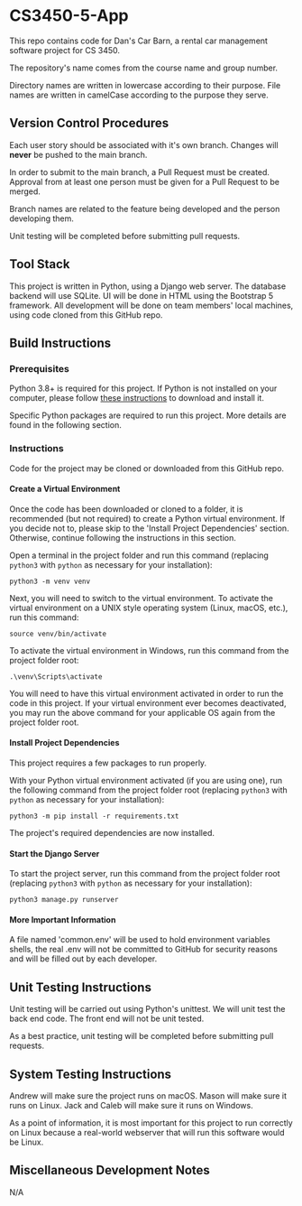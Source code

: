 # CS3450-5-App

This repo contains code for Dan's Car Barn, a rental car management software project for CS 3450.

The repository's name comes from the course name and group number. 

Directory names are written in lowercase according to their purpose. 
File names are written in camelCase according to the purpose they serve. 

## Version Control Procedures

Each user story should be associated with it's own branch. Changes will **never** be pushed to the main branch. 

In order to submit to the main branch, a Pull Request must be created. Approval from at least one 
person must be given for a Pull Request to be merged.

Branch names are related to the feature being developed and the person developing them.

Unit testing will be completed before submitting pull requests.

## Tool Stack

This project is written in Python, using a Django web server. The database backend will use SQLite. 
UI will be done in HTML using the Bootstrap 5 framework. 
All development will be done on team members' local machines, using 
code cloned from this GitHub repo. 

## Build Instructions

### Prerequisites

Python 3.8+ is required for this project. If Python is not installed on your computer, please follow 
[these instructions](https://wiki.python.org/moin/BeginnersGuide/Download) to download and install it. 

Specific Python packages are required to run this project. More details are found in the following section. 

### Instructions

Code for the project may be cloned or downloaded from this GitHub repo.

#### Create a Virtual Environment

Once the code has been downloaded or cloned to a folder, it is recommended (but not required) to create a Python virtual environment. If you decide not to, please skip to the 'Install Project Dependencies' section. 
Otherwise, continue following the instructions in this section. 

Open a terminal in the project folder and run this command (replacing `python3` with `python` as necessary for your installation):

```
python3 -m venv venv
```

Next, you will need to switch to the virtual environment. To activate the virtual environment on a UNIX style operating system (Linux, macOS, etc.), run this command:

```
source venv/bin/activate
```

To activate the virtual environment in Windows, run this command from the project folder root:

```
.\venv\Scripts\activate
```

You will need to have this virtual environment activated in order to run the code in this project. If your virtual environment ever becomes deactivated, you may run the above command for your 
applicable OS again from the project folder root. 

#### Install Project Dependencies

This project requires a few packages to run properly.

With your Python virtual environment activated (if you are using one), run the following command from the project folder root (replacing `python3` with `python` as necessary for your installation):

```
python3 -m pip install -r requirements.txt
```

The project's required dependencies are now installed.

#### Start the Django Server

To start the project server, run this command from the project folder root (replacing `python3` with `python` as necessary for your installation):

```
python3 manage.py runserver
```

#### More Important Information

A file named 'common.env' will be used to hold environment variables shells, the real .env will not be committed to GitHub for security reasons and will be filled out by each developer.

## Unit Testing Instructions

Unit testing will be carried out using Python's unittest. We will unit test the back end code. The front end will not be unit tested.

As a best practice, unit testing will be completed before submitting pull requests.

## System Testing Instructions

Andrew will make sure the project runs on macOS. Mason will make sure it runs on Linux. Jack and Caleb will make sure it runs on Windows. 

As a point of information, it is most important for this project to run correctly on Linux because a real-world webserver that will run this software would be Linux. 

## Miscellaneous Development Notes

N/A
